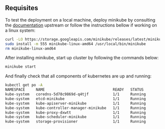 ## Requisites

To test the deployment on a local machine, deploy minikube by consulting the
[documentation](https://minikube.sigs.k8s.io/docs/start/) upstream or follow the instructions bellow if working on a linux
system: 

```bash
curl -LO https://storage.googleapis.com/minikube/releases/latest/minikube-linux-amd64
sudo install -m 555 minikube-linux-amd64 /usr/local/bin/minikube
rm minikube-linux-amd64
```

After installing minikube, start up cluster by following the commands below:

```bash
minikube start
```

And finally check that all components of kubernetes are up and running:
```bash
kubectl get po -A
NAMESPACE     NAME                               READY   STATUS        RESTARTS         AGE
kube-system   coredns-5d78c9869d-q4tjf           1/1     Running       2 (8m35s ago)    34d
kube-system   etcd-minikube                      1/1     Running       1 (34d ago)      34d
kube-system   kube-apiserver-minikube            1/1     Running       1 (9m10s ago)    34d
kube-system   kube-controller-manager-minikube   1/1     Running       1 (34d ago)      34d
kube-system   kube-proxy-dxwtt                   1/1     Running       1 (34d ago)      34d
kube-system   kube-scheduler-minikube            1/1     Running       1 (34d ago)      34d
kube-system   storage-provisioner                1/1     Running       3 (8m18s ago)    34d
```
